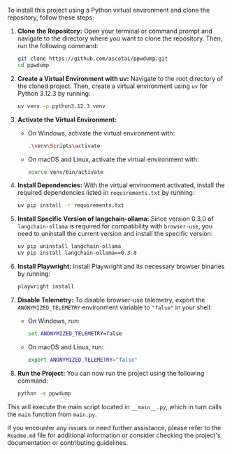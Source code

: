 To install this project using a Python virtual environment and clone the repository, follow these steps:

1. **Clone the Repository:**
   Open your terminal or command prompt and navigate to the directory where you want to clone the repository. Then, run the following command:
   ```bash
   git clone https://github.com/ascotai/ppwdump.git
   cd ppwdump
   ```

2. **Create a Virtual Environment with uv:**
   Navigate to the root directory of the cloned project. Then, create a virtual environment using `uv` for Python 3.12.3 by running:
   ```bash
   uv venv -p python3.12.3 venv
   ```

3. **Activate the Virtual Environment:**
   - On Windows, activate the virtual environment with:
     ```bash
     .\venv\Scripts\activate
     ```
   - On macOS and Linux, activate the virtual environment with:
     ```bash
     source venv/bin/activate
     ```

4. **Install Dependencies:**
   With the virtual environment activated, install the required dependencies listed in `requirements.txt` by running:
   ```bash
   uv pip install -r requirements.txt
   ```

5. **Install Specific Version of langchain-ollama:**
   Since version 0.3.0 of `langchain-ollama` is required for compatibility with `browser-use`, you need to uninstall the current version and install the specific version:
   ```bash
   uv pip uninstall langchain-ollama
   uv pip install langchain-ollama==0.3.0
   ```

6. **Install Playwright:**
   Install Playwright and its necessary browser binaries by running:
   ```bash
   playwright install
   ```

7. **Disable Telemetry:**
   To disable browser-use telemetry, export the `ANONYMIZED_TELEMETRY` environment variable to `"false"` in your shell:
   - On Windows, run:
     ```cmd
     set ANONYMIZED_TELEMETRY=false
     ```
   - On macOS and Linux, run:
     ```bash
     export ANONYMIZED_TELEMETRY="false"
     ```

8. **Run the Project:**
   You can now run the project using the following command:
   ```bash
   python -m ppwdump
   ```

This will execute the main script located in `__main__.py`, which in turn calls the `main` function from `main.py`.

If you encounter any issues or need further assistance, please refer to the `Readme.md` file for additional information or consider checking the project's documentation or contributing guidelines.